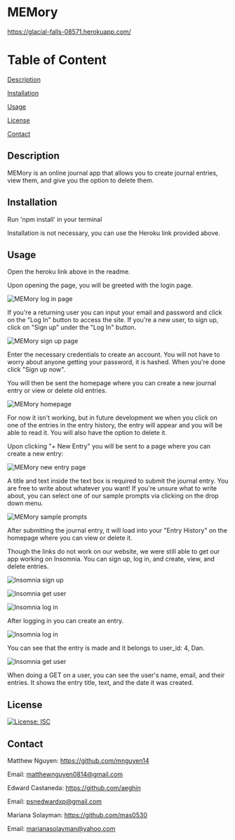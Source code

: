 # MEMory

https://glacial-falls-08571.herokuapp.com/

# Table of Content
[Description](#Description)

[Installation](#Installation)

[Usage](#Usage)

[License](#License)

[Contact](#Contact)

## Description
MEMory is an online journal app that allows you to create journal entries, view them, and give you the option to delete them.

## Installation
Run 'npm install' in your terminal

Installation is not necessary, you can use the Heroku link provided above.

## Usage

Open the heroku link above in the readme.

Upon opening the page, you will be greeted with the login page. 

![MEMory log in page](https://i.gyazo.com/bad268ef8ee2985a051b760ba0d25376.jpg)

If you're a returning user you can input your email and password and click on the "Log In" button to access the site. If you're a new user, to sign up, click on "Sign up" under the "Log In" button.

![MEMory sign up page](https://i.gyazo.com/0f3876293b5061c360189b5a18618106.jpg)

Enter the necessary credentials to create an account. You will not have to worry about anyone getting your password, it is hashed. When you're done click "Sign up now". 

You will then be sent the homepage where you can create a new journal entry or view or delete old entries. 

![MEMory homepage](https://i.gyazo.com/0cb64e8a6cb0bc56d33567b676e1d1b3.png)

For now it isn't working, but in future development we when you click on one of the entries in the entry history, the entry will appear and you will be able to read it. You will also have the option to delete it.

Upon clicking "+ New Entry" you will be sent to a page where you can create a new entry:

![MEMory new entry page](https://i.gyazo.com/fd6eccb7097c1dd6f9ec3eda3741e03f.png)

A title and text inside the text box is required to submit the journal entry. You are free to write about whatever you want! If you're unsure what to write about, you can select one of our sample prompts via clicking on the drop down menu.

![MEMory sample prompts](https://i.gyazo.com/e9294038af1947ee68d65d0e1022ab28.png)

After submitting the journal entry, it will load into your "Entry History" on the homepage where you can view or delete it.

Though the links do not work on our website, we were still able to get our app working on Insomnia. You can sign up, log in, and create, view, and delete entries. 

![Insomnia sign up](https://i.gyazo.com/92a098d7f5e8e9600186a0f46d3e6815.png)

![Insomnia get user](https://i.gyazo.com/307d04222289086db8e1ee704da1bb12.png)

![Insomnia log in](https://i.gyazo.com/42356bdcb8afb7d6008aceab0ad84fa1.png)

After logging in you can create an entry.

![Insomnia log in](https://i.gyazo.com/03c8f02b2da5cb6a73c9aa21af9b1608.png)

You can see that the entry is made and it belongs to user_id: 4, Dan.

![Insomnia get user](https://i.gyazo.com/4b1a60f4be789453b136895208723df7.png)

When doing a GET on a user, you can see the user's name, email, and their entries. It shows the entry title, text, and the date it was created. 

## License
[![License: ISC](https://img.shields.io/badge/License-ISC-yellow.svg)](https://opensource.org/licenses/ISC)

## Contact
Matthew Nguyen:
https://github.com/mnguyen14

Email: matthewnguyen0814@gmail.com


Edward Castaneda:
https://github.com/aeghin

Email: psnedwardxp@gmail.com


Mariana Solayman:
https://github.com/mas0530

Email: marianasolayman@yahoo.com